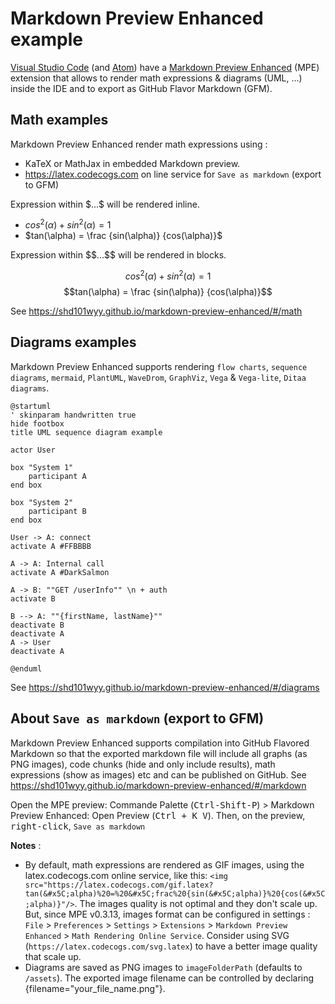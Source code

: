 # Markdown Preview Enhanced example

[Visual Studio Code](https://code.visualstudio.com) (and [Atom](https://atom.io)) have a [Markdown Preview Enhanced](https://shd101wyy.github.io/markdown-preview-enhanced) (MPE) extension that allows to render math expressions & diagrams (UML, ...) inside the IDE and to export as GitHub Flavor Markdown (GFM).

## Math examples

Markdown Preview Enhanced render math expressions using :
* KaTeX or MathJax in embedded Markdown preview.
* https://latex.codecogs.com on line service for `Save as markdown` (export to GFM)

Expression within \$...\$ will be rendered inline.

* $cos^2(\alpha) + sin^2(\alpha) = 1$
* $tan(\alpha) = \frac {sin(\alpha)} {cos(\alpha)}$

Expression within \$\$...\$\$ will be rendered in blocks.

$$cos^2(\alpha) + sin^2(\alpha) = 1$$
$$tan(\alpha) = \frac {sin(\alpha)} {cos(\alpha)}$$

See https://shd101wyy.github.io/markdown-preview-enhanced/#/math


## Diagrams examples

Markdown Preview Enhanced supports rendering `flow charts`, `sequence diagrams`, `mermaid`, `PlantUML`, `WaveDrom`, `GraphViz`, `Vega` & `Vega-lite`, `Ditaa diagrams`.

```puml
@startuml
' skinparam handwritten true
hide footbox
title UML sequence diagram example

actor User

box "System 1"
	participant A
end box

box "System 2"
	participant B
end box

User -> A: connect
activate A #FFBBBB

A -> A: Internal call
activate A #DarkSalmon

A -> B: ""GET /userInfo"" \n + auth
activate B

B --> A: ""{firstName, lastName}""
deactivate B
deactivate A
A -> User
deactivate A

@enduml
```
See https://shd101wyy.github.io/markdown-preview-enhanced/#/diagrams

## About `Save as markdown` (export to GFM)

Markdown Preview Enhanced supports compilation into GitHub Flavored Markdown so that the exported markdown file will include all graphs (as PNG images), code chunks (hide and only include results), math expressions (show as images) etc and can be published on GitHub.
See https://shd101wyy.github.io/markdown-preview-enhanced/#/markdown

Open the MPE preview: Commande Palette (<kbd>Ctrl-Shift-P</kbd>) > Markdown Preview Enhanced: Open Preview (<kbd>Ctrl + K V</kbd>). Then, on the preview, <kbd>right-click</kbd>, `Save as markdown`

__Notes__ :

- By default, math expressions are rendered as GIF images, using the latex.codecogs.com online service, like this: `<img src="https://latex.codecogs.com/gif.latex?tan(&#x5C;alpha)%20=%20&#x5C;frac%20{sin(&#x5C;alpha)}%20{cos(&#x5C;alpha)}"/>`. The images quality is not optimal and they don't scale up.
  But, since MPE v0.3.13, images format can be configured in settings : `File` > `Preferences` > `Settings` > `Extensions` > `Markdown Preview Enhanced` > `Math Rendering Online Service`. Consider using SVG (`https://latex.codecogs.com/svg.latex`) to have a better image quality that scale up.
- Diagrams are saved as PNG images to `imageFolderPath` (defaults to `/assets`). The exported image filename can be controlled by declaring {filename="your_file_name.png"}.
